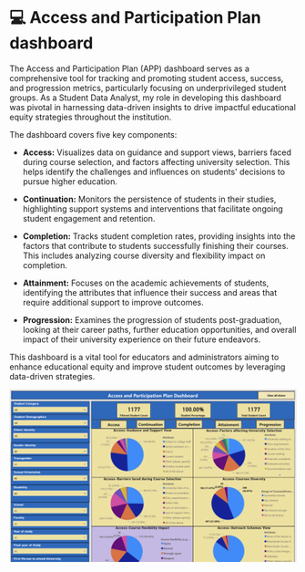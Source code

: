 # 💻 Access and Participation Plan dashboard

The Access and Participation Plan (APP) dashboard serves as a comprehensive tool for tracking and promoting student access, success, and progression metrics, particularly focusing on underprivileged student groups. As a Student Data Analyst, my role in developing this dashboard was pivotal in harnessing data-driven insights to drive impactful educational equity strategies throughout the institution.

The dashboard covers five key components:

- **Access:** Visualizes data on guidance and support views, barriers faced during course selection, and factors affecting university selection. This helps identify the challenges and influences on students' decisions to pursue higher education.

- **Continuation:** Monitors the persistence of students in their studies, highlighting support systems and interventions that facilitate ongoing student engagement and retention.

- **Completion:** Tracks student completion rates, providing insights into the factors that contribute to students successfully finishing their courses. This includes analyzing course diversity and flexibility impact on completion.

- **Attainment:** Focuses on the academic achievements of students, identifying the attributes that influence their success and areas that require additional support to improve outcomes.

- **Progression:** Examines the progression of students post-graduation, looking at their career paths, further education opportunities, and overall impact of their university experience on their future endeavors.

This dashboard is a vital tool for educators and administrators aiming to enhance educational equity and improve student outcomes by leveraging data-driven strategies.

![Access and Participation Plan Dashboard](./APP.png)
